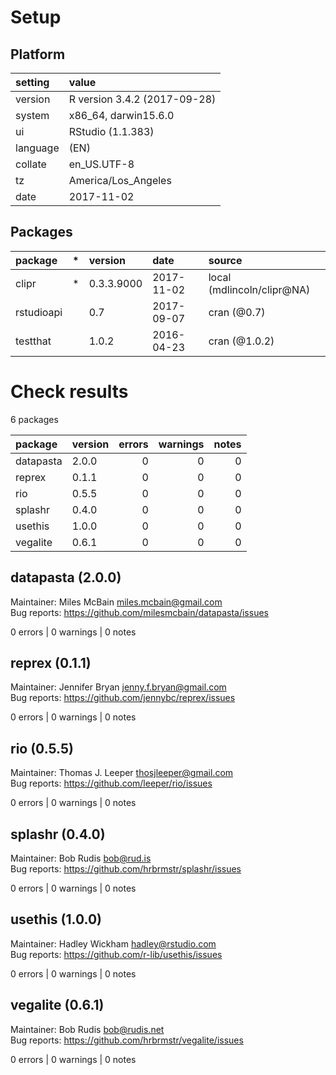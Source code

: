 # Setup

## Platform

|setting  |value                        |
|:--------|:----------------------------|
|version  |R version 3.4.2 (2017-09-28) |
|system   |x86_64, darwin15.6.0         |
|ui       |RStudio (1.1.383)            |
|language |(EN)                         |
|collate  |en_US.UTF-8                  |
|tz       |America/Los_Angeles          |
|date     |2017-11-02                   |

## Packages

|package    |*  |version    |date       |source                     |
|:----------|:--|:----------|:----------|:--------------------------|
|clipr      |*  |0.3.3.9000 |2017-11-02 |local (mdlincoln/clipr@NA) |
|rstudioapi |   |0.7        |2017-09-07 |cran (@0.7)                |
|testthat   |   |1.0.2      |2016-04-23 |cran (@1.0.2)              |

# Check results

6 packages

|package   |version | errors| warnings| notes|
|:---------|:-------|------:|--------:|-----:|
|datapasta |2.0.0   |      0|        0|     0|
|reprex    |0.1.1   |      0|        0|     0|
|rio       |0.5.5   |      0|        0|     0|
|splashr   |0.4.0   |      0|        0|     0|
|usethis   |1.0.0   |      0|        0|     0|
|vegalite  |0.6.1   |      0|        0|     0|

## datapasta (2.0.0)
Maintainer: Miles McBain <miles.mcbain@gmail.com>  
Bug reports: https://github.com/milesmcbain/datapasta/issues

0 errors | 0 warnings | 0 notes

## reprex (0.1.1)
Maintainer: Jennifer Bryan <jenny.f.bryan@gmail.com>  
Bug reports: https://github.com/jennybc/reprex/issues

0 errors | 0 warnings | 0 notes

## rio (0.5.5)
Maintainer: Thomas J. Leeper <thosjleeper@gmail.com>  
Bug reports: https://github.com/leeper/rio/issues

0 errors | 0 warnings | 0 notes

## splashr (0.4.0)
Maintainer: Bob Rudis <bob@rud.is>  
Bug reports: https://github.com/hrbrmstr/splashr/issues

0 errors | 0 warnings | 0 notes

## usethis (1.0.0)
Maintainer: Hadley Wickham <hadley@rstudio.com>  
Bug reports: https://github.com/r-lib/usethis/issues

0 errors | 0 warnings | 0 notes

## vegalite (0.6.1)
Maintainer: Bob Rudis <bob@rudis.net>  
Bug reports: https://github.com/hrbrmstr/vegalite/issues

0 errors | 0 warnings | 0 notes

